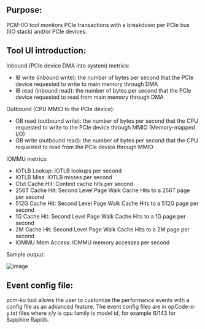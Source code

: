 ## Purpose:

PCM-IIO tool monitors PCIe transactions with a breakdown per PCIe bus (IIO stack) and/or PCIe devices.

## Tool UI introduction:

Inbound (PCIe device DMA into system) metrics:

* IB write (inbound write): the number of bytes per second that the PCIe device requested to write to main memory through DMA
* IB read (inbound read): the number of bytes per second that the PCIe device requested to read from main memory through DMA

Outbound (CPU MMIO to the PCIe device):

* OB read (outbound write): the number of bytes per second that the CPU requested to write to the PCIe device through MMIO (Memory-mapped I/O)
* OB write (outbound read): the number of bytes per second that the CPU requested to read from the PCIe device through MMIO

IOMMU metrics:

* IOTLB Lookup: IOTLB lookups per second
* IOTLB Miss: IOTLB misses per second
* Ctxt Cache Hit: Context cache hits per second
* 256T Cache Hit: Second Level Page Walk Cache Hits to a 256T page per second
* 512G Cache Hit: Second Level Page Walk Cache Hits to a 512G page per second
* 1G Cache Hit: Second Level Page Walk Cache Hits to a 1G page per second
* 2M Cache Hit: Second Level Page Walk Cache Hits to a 2M page per second
* IOMMU Mem Access: IOMMU memory accesses per second

Sample output:

![image](https://github.com/user-attachments/assets/e8cce396-b210-49d5-ac95-dc43f9ae69d3)

## Event config file:

pcm-iio tool allows the user to customize the performance events with a config file as an advanced feature. The event config files are in opCode-x-y.txt files where x/y is cpu family is model id, for example 6/143 for Sapphire Rapids.

